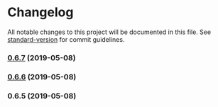 # Changelog

All notable changes to this project will be documented in this file. See [standard-version](https://github.com/conventional-changelog/standard-version) for commit guidelines.

### [0.6.7](https://github.com/ivanntis/pulse/compare/v0.6.6...v0.6.7) (2019-05-08)



### [0.6.6](https://github.com/ivanntis/pulse/compare/v0.6.5...v0.6.6) (2019-05-08)



### 0.6.5 (2019-05-08)
